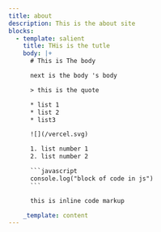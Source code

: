 ```yaml
---
title: about
description: This is the about site
blocks:
  - template: salient
    title: THis is the tutle
    body: |+
      # This is The body

      next is the body 's body

      > this is the quote

      * list 1
      * list 2
      * list3

      ![](/vercel.svg)

      1. list number 1
      2. list number 2

      ```javascript
      console.log("block of code in js")
      ```

      this is inline code markup

    _template: content
---
```










